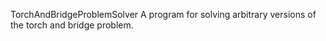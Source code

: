 TorchAndBridgeProblemSolver
A program for solving arbitrary versions of the torch and bridge problem.
